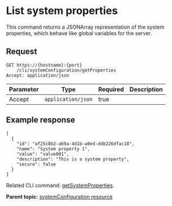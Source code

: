 # List system properties

This command returns a JSONArray representation of the system properties, which behave like global variables for the server.

## Request

```
GET https://{hostname}:{port}
    /cli/systemConfiguration/getProperties
Accept: application/json

```

|Parameter|Type|Required|Description|
|---------|----|--------|-----------|
|Accept|`application/json`|true| |

## Example response

```
[
  {
    "id": "af25c8b2-a69a-4d1b-a0ed-ddb226dfac18",
    "name": "System property 1",
    "value": "value001",
    "description": "This is a system property",
    "secure": false
  }
]
```

Related CLI command: [getSystemProperties](udclient_getsystemproperties.md).

**Parent topic:** [systemConfiguration resource](../../com.udeploy.api.doc/topics/rest_cli_systemconfiguration.md)

